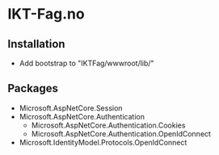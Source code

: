 # IKT-Fag.no

## Installation
* Add bootstrap to "IKTFag/wwwroot/lib/"

## Packages

* Microsoft.AspNetCore.Session
* Microsoft.AspNetCore.Authentication
  * Microsoft.AspNetCore.Authentication.Cookies
  * Microsoft.AspNetCore.Authentication.OpenIdConnect
* Microsoft.IdentityModel.Protocols.OpenIdConnect
